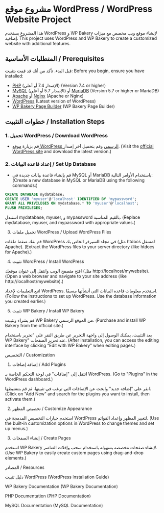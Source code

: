 # مشروع موقع WordPress / WordPress Website Project

هذا المشروع يستخدم WordPress و WP Bakery لإنشاء موقع ويب مخصص مع ميزات إضافية.
This project uses WordPress and WP Bakery to create a customized website with additional features.

## المتطلبات الأساسية / Prerequisites

قبل البدء، تأكد من أنك قد قمت بتثبيت:
Before you begin, ensure you have installed:

- [PHP](https://www.php.net/downloads) (الإصدار 7.4 أو أعلى)
  (Version 7.4 or higher)
- [MySQL](https://www.mysql.com/downloads/) (الإصدار 5.7 أو أعلى) أو [MariaDB](https://mariadb.org/download/)
  (Version 5.7 or higher or MariaDB)
- [Apache](https://httpd.apache.org/download.cgi) أو [Nginx](https://nginx.org/en/download.html)
  (Apache or Nginx)
- [WordPress](https://wordpress.org/download/)
  (Latest version of WordPress)
- [WP Bakery Page Builder](https://wpbakery.com/)
  (WP Bakery Page Builder)

## خطوات التثبيت / Installation Steps

### 1. تحميل WordPress / Download WordPress

- قم بزيارة [موقع WordPress الرسمي](https://wordpress.org/download/) وقم بتحميل آخر إصدار.
  (Visit the [official WordPress site](https://wordpress.org/download/) and download the latest version.)

### 2. إعداد قاعدة البيانات / Set Up Database

- قم بإنشاء قاعدة بيانات جديدة في MySQL أو MariaDB باستخدام الأوامر التالية:
  (Create a new database in MySQL or MariaDB using the following commands:)

```sql
CREATE DATABASE mydatabase;
CREATE USER 'myuser'@'localhost' IDENTIFIED BY 'mypassword';
GRANT ALL PRIVILEGES ON mydatabase.* TO 'myuser'@'localhost';
FLUSH PRIVILEGES;
```



استبدل mydatabase, myuser, و mypassword بالقيم المناسبة.
(Replace mydatabase, myuser, and mypassword with appropriate values.)

3. تحميل ملفات WordPress / Upload WordPress Files

قم بفك ضغط ملفات WordPress في مجلد السيرفر الخاص بك (مثل htdocs لمشغل Apache).
(Extract the WordPress files to your server directory (like htdocs for Apache).)


4. تثبيت WordPress / Install WordPress

افتح متصفح الويب وانتقل إلى عنوان موقعك (مثل http://localhost/mywebsite).
(Open a web browser and navigate to your site address (like http://localhost/mywebsite).)

اتبع التعليمات لإعداد WordPress. استخدم معلومات قاعدة البيانات التي أنشأتها مسبقًا.
(Follow the instructions to set up WordPress. Use the database information you created earlier.)


5. تثبيت WP Bakery / Install WP Bakery

قم بشراء وتثبيت WP Bakery من الموقع الرسمي.
(Purchase and install WP Bakery from the official site.)

بعد التثبيت، يمكنك الوصول إلى واجهة التحرير عن طريق النقر على "تحرير باستخدام WP Bakery" عند تحرير الصفحات.
(After installation, you can access the editing interface by clicking "Edit with WP Bakery" when editing pages.)


التخصيص / Customization

1. إضافة إضافات / Add Plugins

انتقل إلى "إضافات" في لوحة التحكم الخاصة بـ WordPress.
(Go to "Plugins" in the WordPress dashboard.)

انقر على "إضافة جديد" وابحث عن الإضافات التي ترغب في تثبيتها، ثم قم بتنشيطها.
(Click on "Add New" and search for the plugins you want to install, then activate them.)


2. تخصيص المظهر / Customize Appearance

استخدم خيارات التخصيص المدمجة في WordPress لتغيير المظهر وإعداد القوائم.
(Use the built-in customization options in WordPress to change themes and set up menus.)


3. إنشاء الصفحات / Create Pages

استخدم WP Bakery لإنشاء صفحات مخصصة بسهولة باستخدام سحب وإفلات العناصر.
(Use WP Bakery to easily create custom pages using drag-and-drop elements.)


المصادر / Resources

دليل تثبيت WordPress
(WordPress Installation Guide)

WP Bakery Documentation
(WP Bakery Documentation)

PHP Documentation
(PHP Documentation)

MySQL Documentation
(MySQL Documentation)
